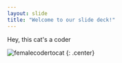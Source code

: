 ```yaml
---
layout: slide
title: "Welcome to our slide deck!"
---
```


Hey, this cat's a coder

![femalecodertocat](https://octodex.github.com/images/femalecodertocat.png)
{: .center}
